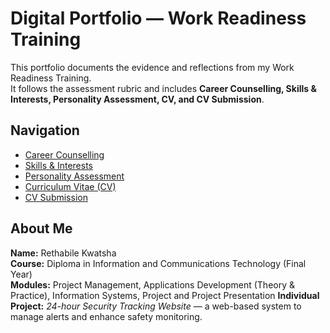 # Digital Portfolio — Work Readiness Training

This portfolio documents the evidence and reflections from my Work Readiness Training.  
It follows the assessment rubric and includes **Career Counselling, Skills & Interests, Personality Assessment, CV, and CV Submission**.  


##  Navigation
- [Career Counselling](./career_counselling.md)  
- [Skills & Interests](skill_interests.md)  
- [Personality Assessment](personality_assessment.md)  
- [Curriculum Vitae (CV)](create_cv.md)  
- [CV Submission](cv_submission.md)  


##  About Me
**Name:** Rethabile Kwatsha  
**Course:** Diploma in Information and Communications Technology (Final Year)  
**Modules:** Project Management, Applications Development (Theory & Practice), Information Systems, Project and Project Presentation
**Individual Project:** *24-hour Security Tracking Website* — a web-based system to manage alerts and enhance safety monitoring.  

